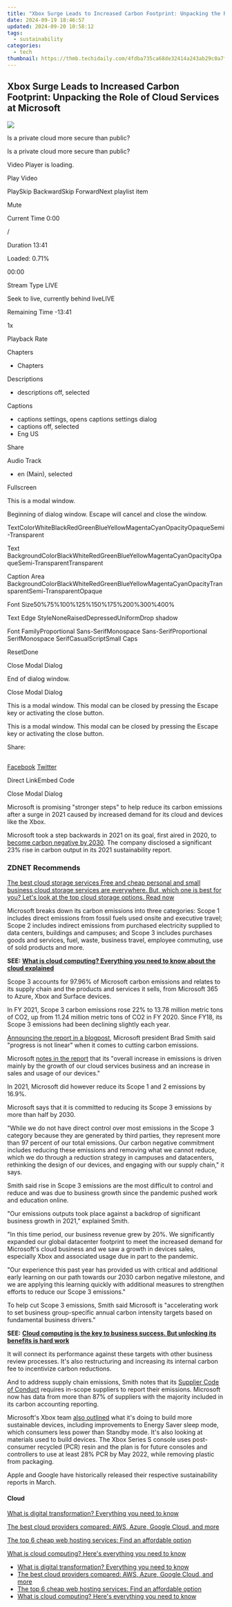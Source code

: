```yaml
---
title: "Xbox Surge Leads to Increased Carbon Footprint: Unpacking the Role of Cloud Services at Microsoft"
date: 2024-09-19 18:46:57
updated: 2024-09-20 10:58:12
tags:
  - sustainability
categories:
  - tech
thumbnail: https://thmb.techidaily.com/4fdba735ca68de32414a243ab29c0a7ff66726341a93d84f39e27448ba642383.jpg
---
```


## Xbox Surge Leads to Increased Carbon Footprint: Unpacking the Role of Cloud Services at Microsoft

![](https://www.zdnet.com/a/img/resize/e147c5431746ceabf02054dcd9a730ba3fe7fd13/2022/03/01/bb7521c8-c1a3-423c-a0a7-f65059604178/20220301-beth-specreport.jpg?auto=webp&fit=cover&height=482&width=856)

Is a private cloud more secure than public?

Is a private cloud more secure than public?

Video Player is loading.

Play Video

PlaySkip BackwardSkip ForwardNext playlist item

Mute

Current Time 0:00

/

Duration 13:41

Loaded: 0.71%

00:00

Stream Type LIVE

Seek to live, currently behind liveLIVE

Remaining Time \-13:41

1x

Playback Rate

Chapters

* Chapters

Descriptions

* descriptions off, selected

Captions

* captions settings, opens captions settings dialog
* captions off, selected
* Eng US

Share

Audio Track

* en (Main), selected

Fullscreen

This is a modal window.

Beginning of dialog window. Escape will cancel and close the window.

TextColorWhiteBlackRedGreenBlueYellowMagentaCyanOpacityOpaqueSemi-Transparent

Text BackgroundColorBlackWhiteRedGreenBlueYellowMagentaCyanOpacityOpaqueSemi-TransparentTransparent

Caption Area BackgroundColorBlackWhiteRedGreenBlueYellowMagentaCyanOpacityTransparentSemi-TransparentOpaque

Font Size50%75%100%125%150%175%200%300%400%

Text Edge StyleNoneRaisedDepressedUniformDrop shadow

Font FamilyProportional Sans-SerifMonospace Sans-SerifProportional SerifMonospace SerifCasualScriptSmall Caps

ResetDone

Close Modal Dialog

End of dialog window.

Close Modal Dialog

This is a modal window. This modal can be closed by pressing the Escape key or activating the close button.

This is a modal window. This modal can be closed by pressing the Escape key or activating the close button.

Share: 

## 

[Facebook](https://www.facebook.com/sharer/sharer.php?u=https%3A%2F%2Fwww.zdnet.com%2Fvideo%2Fis-a-private-cloud-more-secure-than-public%2F&title= "Facebook") [Twitter](https://twitter.com/intent/tweet?original%5Freferer=https%3A%2F%2Fabout.twitter.com%2Fresources%2Fbuttons&text=&tw%5Fp=tweetbutton&url=https%3A%2F%2Fwww.zdnet.com%2Fvideo%2Fis-a-private-cloud-more-secure-than-public%2F "Twitter") 

Direct LinkEmbed Code

Close Modal Dialog

Microsoft is promising "stronger steps" to help reduce its carbon emissions after a surge in 2021 caused by increased demand for its cloud and devices like the Xbox. 

Microsoft took a step backwards in 2021 on its goal, first aired in 2020, to [become carbon negative by 2030](https://www.zdnet.com/article/microsofts-ambitious-plan-to-remove-its-entire-carbon-footprint/). The company disclosed a significant 23% rise in carbon output in its 2021 sustainability report. 

### **ZDNET** Recommends

[The best cloud storage services Free and cheap personal and small business cloud storage services are everywhere. But, which one is best for you? Let's look at the top cloud storage options.  Read now](https://www.zdnet.com/article/best-cloud-storage/)

Microsoft breaks down its carbon emissions into three categories: Scope 1 includes direct emissions from fossil fuels used onsite and executive travel; Scope 2 includes indirect emissions from purchased electricity supplied to data centers, buildings and campuses; and Scope 3 includes purchases goods and services, fuel, waste, business travel, employee commuting, use of sold products and more. 

**SEE:** [**What is cloud computing? Everything you need to know about the cloud explained**](https://www.zdnet.com/article/what-is-cloud-computing-everything-you-need-to-know-about-the-cloud/#link=%7B%22linkText%22:%22What%20is%20cloud%20computing?%20Everything%20you%20need%20to%20know%20about%20the%20cloud%20explained%22,%22target%22:%22%5Fblank%22,%22href%22:%22https://www.zdnet.com/article/what-is-cloud-computing-everything-you-need-to-know-about-the-cloud/%22,%22role%22:%22standard%22,%22absolute%22:%22%22%7D)

Scope 3 accounts for 97.96% of Microsoft carbon emissions and relates to its supply chain and the products and services it sells, from Microsoft 365 to Azure, Xbox and Surface devices. 

In FY 2021, Scope 3 carbon emissions rose 22% to 13.78 million metric tons of CO2, up from 11.24 million metric tons of CO2 in FY 2020\. Since FY18, its Scope 3 emissions had been declining slightly each year.

[Announcing the report in a blogpost](https://blogs.microsoft.com/blog/2022/03/10/an-update-on-microsofts-sustainability-commitments-building-a-foundation-for-2030/), Microsoft president Brad Smith said "progress is not linear" when it comes to cutting carbon emissions. 

Microsoft [notes in the report](https://query.prod.cms.rt.microsoft.com/cms/api/am/binary/RE4QO1v) that its "overall increase in emissions is driven mainly by the growth of our cloud services business and an increase in sales and usage of our devices."

In 2021, Microsoft did however reduce its Scope 1 and 2 emissions by 16.9%. 

Microsoft says that it is committed to reducing its Scope 3 emissions by more than half by 2030\. 

"While we do not have direct control over most emissions in the Scope 3 category because they are generated by third parties, they represent more than 97 percent of our total emissions. Our carbon negative commitment includes reducing these emissions and removing what we cannot reduce, which we do through a reduction strategy in campuses and datacenters, rethinking the design of our devices, and engaging with our supply chain," it says. 

Smith said rise in Scope 3 emissions are the most difficult to control and reduce and was due to business growth since the pandemic pushed work and education online. 

"Our emissions outputs took place against a backdrop of significant business growth in 2021," explained Smith. 

"In this time period, our business revenue grew by 20%. We significantly expanded our global datacenter footprint to meet the increased demand for Microsoft's cloud business and we saw a growth in devices sales, especially Xbox and associated usage due in part to the pandemic.

"Our experience this past year has provided us with critical and additional early learning on our path towards our 2030 carbon negative milestone, and we are applying this learning quickly with additional measures to strengthen efforts to reduce our Scope 3 emissions."

To help cut Scope 3 emissions, Smith said Microsoft is "accelerating work to set business group-specific annual carbon intensity targets based on fundamental business drivers."

**SEE:** [**Cloud computing is the key to business success. But unlocking its benefits is hard work**](https://www.zdnet.com/article/cloud-computing-is-the-key-to-future-business-success-but-unlocking-its-benefits-is-hard-work#link=%7B%22role%22:%22standard%22,%22href%22:%22https://www.zdnet.com/article/cloud-computing-is-the-key-to-future-business-success-but-unlocking-its-benefits-is-hard-work%22,%22target%22:%22%5Fblank%22,%22absolute%22:%22%22,%22linkText%22:%22Cloud%20computing%20is%20the%20key%20to%20business%20success.%20But%20unlocking%20its%20benefits%20is%20hard%20work%22%7D)

It will connect its performance against these targets with other business review processes. It's also restructuring and increasing its internal carbon fee to incentivize carbon reductions. 

And to address supply chain emissions, Smith notes that its [Supplier Code of Conduct](https://www.microsoft.com/en-us/procurement/supplier-conduct.aspx?activetab=pivot:primaryr11) requires in-scope suppliers to report their emissions. Microsoft now has data from more than 87% of suppliers with the majority included in its carbon accounting reporting. 

Microsoft's Xbox team [also outlined](https://news.xbox.com/en-us/2022/03/10/an-update-on-xbox-sustainability-efforts/) what it's doing to build more sustainable devices, including improvements to Energy Saver sleep mode, which consumers less power than Standby mode. It's also looking at materials used to build devices. The Xbox Series S console uses post-consumer recycled (PCR) resin and the plan is for future consoles and controllers to use at least 28% PCR by May 2022, while removing plastic from packaging. 

Apple and Google have historically released their respective sustainability reports in March. 

#### Cloud

[​What is digital transformation? Everything you need to know](https://www.zdnet.com/article/what-is-digital-transformation-everything-you-need-to-know-about-how-technology-is-reshaping/ "​What is digital transformation? Everything you need to know")

[The best cloud providers compared: AWS, Azure, Google Cloud, and more](https://www.zdnet.com/article/the-top-cloud-providers-of-2021-aws-microsoft-azure-google-cloud-hybrid-saas/ "The best cloud providers compared: AWS, Azure, Google Cloud, and more")

[The top 6 cheap web hosting services: Find an affordable option](https://www.zdnet.com/article/best-cheap-web-hosting/ "The top 6 cheap web hosting services: Find an affordable option")

[What is cloud computing? Here's everything you need to know](https://www.zdnet.com/article/what-is-cloud-computing-everything-you-need-to-know-about-the-cloud/ "What is cloud computing? Here's everything you need to know")

* [​What is digital transformation? Everything you need to know](https://www.zdnet.com/article/what-is-digital-transformation-everything-you-need-to-know-about-how-technology-is-reshaping/ "​What is digital transformation? Everything you need to know")
* [The best cloud providers compared: AWS, Azure, Google Cloud, and more](https://www.zdnet.com/article/the-top-cloud-providers-of-2021-aws-microsoft-azure-google-cloud-hybrid-saas/ "The best cloud providers compared: AWS, Azure, Google Cloud, and more")
* [The top 6 cheap web hosting services: Find an affordable option](https://www.zdnet.com/article/best-cheap-web-hosting/ "The top 6 cheap web hosting services: Find an affordable option")
* [What is cloud computing? Here's everything you need to know](https://www.zdnet.com/article/what-is-cloud-computing-everything-you-need-to-know-about-the-cloud/ "What is cloud computing? Here's everything you need to know")

<ins class="adsbygoogle"
     style="display:block"
     data-ad-format="autorelaxed"
     data-ad-client="ca-pub-7571918770474297"
     data-ad-slot="1223367746"></ins>



<ins class="adsbygoogle"
     style="display:block"
     data-ad-client="ca-pub-7571918770474297"
     data-ad-slot="8358498916"
     data-ad-format="auto"
     data-full-width-responsive="true"></ins>
